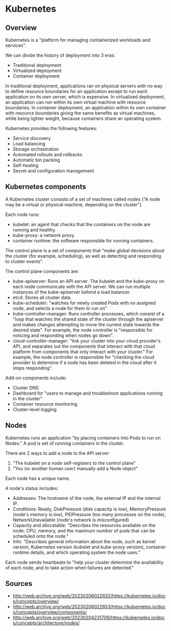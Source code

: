 # Kubernetes

## Overview

Kubernetes is a "platform for managing containerized workloads and services".

We can divide the history of deployment into 3 eras:
* Traditional deployment
* Virtualized deployment
* Container deployment

In traditional deployment, applications ran on physical servers with no way to define resource boundaries for an application except to run each application on its own server, which is expensive. In virtualized deployment, an application can run within its own virtual machine with resource boundaries. In container deployment, an application within its own container with resource boundaries giving the same benefits as virtual machines, while being lighter weight, because containers share an operating system.

Kubernetes provides the following features:
* Service discovery
* Load balancing
* Storage orchestration
* Automated rollouts and rollbacks
* Automatic bin packing
* Self-healing
* Secret and configuration management

## Kubernetes components

A Kubernetes cluster consists of a set of machines called nodes ("A node may be a virtual or physical machine, depending on the cluster").

Each node runs:

* kubelet: an agent that checks that the containers on the node are running and healthy.
* kube-proxy: a network proxy.
* container runtime: the software responsible for running containers.

The control plane is a set of components that "make global decisions about the cluster (for example, scheduling), as well as detecting and responding to cluster events".

The control plane components are:

* kube-apiserver: Runs an API server. The kubelet and the kube-proxy on each node communicate with the API server. We can run multiple instances of the kube-apiserver behind a load balancer.
* etcd: Stores all cluster data.
* kube-scheduler: "watches for newly created Pods with no assigned node, and selects a node for them to run on"
* kube-controller-manager: Runs controller processes, which consist of a "loop that watches the shared state of the cluster through the apiserver and makes changes attempting to move the current state towards the desired state". For example, the node controller is "responsible for noticing and responding when nodes go down".
* cloud-controller-manager: "link your cluster into your cloud provider's API, and separates out the components that interact with that cloud platform from components that only interact with your cluster." For example, the node controller is responsible for "checking the cloud provider to determine if a node has been deleted in the cloud after it stops responding".

Add-on components include:
* Cluster DNS
* Dashboard for "users to manage and troubleshoot applications running in the cluster"
* Container resource monitoring
* Cluster-level logging

## Nodes

Kubernetes runs an application "by placing containers into Pods to run on Nodes." A pod is set of running containers in the cluster.

There are 2 ways to add a node to the API server:
1) "The kubelet on a node self-registers to the control plane"
2) "You (or another human user) manually add a Node object"

Each node has a unique name.

A node's status includes:
* Addresses: The hostname of the node, the external IP and the internal IP.
* Conditions: Ready, DiskPressure (disk capacity is low), MemoryPressure (node's memory is low), PIDPressure (too many processes on the node), NetworkUnavailable (node's network is misconfigured)
* Capacity and allocatable: "Describes the resources available on the node: CPU, memory, and the maximum number of pods that can be scheduled onto the node."
* Info: "Describes general information about the node, such as kernel version, Kubernetes version (kubelet and kube-proxy version), container runtime details, and which operating system the node uses."

Each node sends heartbeats to "help your cluster determine the availability of each node, and to take action when failures are detected."

## Sources

* http://web.archive.org/web/20230206022632/https://kubernetes.io/docs/concepts/overview/
* http://web.archive.org/web/20230206022653/https://kubernetes.io/docs/concepts/overview/components/
* http://web.archive.org/web/20230204231709/https://kubernetes.io/docs/concepts/architecture/nodes/
